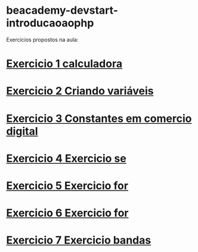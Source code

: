 # beacademy-devstart-introducaoaophp
Exercicios propostos na aula:

# [Exercicio 1 calculadora](./aulas02/resolucao_exercicio.php)
# [Exercicio 2 Criando variáveis](./aulas03/exercicio.php)
# [Exercicio 3 Constantes em comercio digital](./aulas04/exercicio.php)
# [Exercicio 4 Exercicio se](./aulas08/exercicio_se.php)
# [Exercicio 5 Exercicio for](./aulas09/exercicio_for.php)
# [Exercicio 6 Exercicio for](./aulas09/exercicio_while.php)
# [Exercicio 7 Exercicio bandas](./aulas10.php/bandas_exercicio.php)





